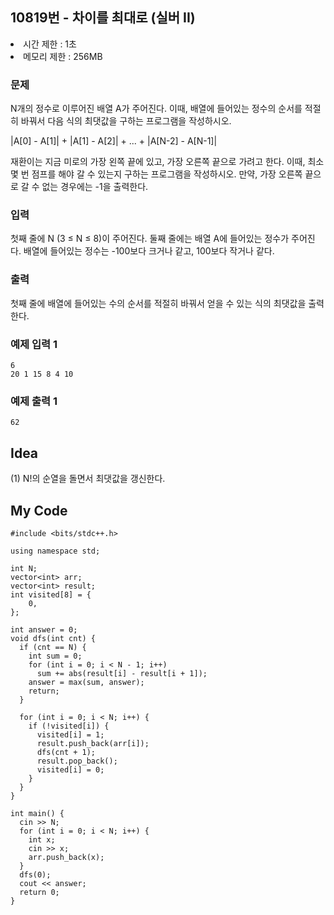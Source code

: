 ## 10819번 - 차이를 최대로 (실버 II)
<li>시간 제한 : 1초</li>
<li>메모리 제한 : 256MB</li>

### 문제
N개의 정수로 이루어진 배열 A가 주어진다. 이때, 배열에 들어있는 정수의 순서를 적절히 바꿔서 다음 식의 최댓값을 구하는 프로그램을 작성하시오.<br>

|A[0] - A[1]| + |A[1] - A[2]| + ... + |A[N-2] - A[N-1]|<br>

재환이는 지금 미로의 가장 왼쪽 끝에 있고, 가장 오른쪽 끝으로 가려고 한다. 
이때, 최소 몇 번 점프를 해야 갈 수 있는지 구하는 프로그램을 작성하시오.
만약, 가장 오른쪽 끝으로 갈 수 없는 경우에는 -1을 출력한다.<br>

### 입력
첫째 줄에 N (3 ≤ N ≤ 8)이 주어진다. 둘째 줄에는 배열 A에 들어있는 정수가 주어진다. 배열에 들어있는 정수는 -100보다 크거나 같고, 100보다 작거나 같다.<br>

### 출력
첫째 줄에 배열에 들어있는 수의 순서를 적절히 바꿔서 얻을 수 있는 식의 최댓값을 출력한다.<br>

### 예제 입력 1
```
6
20 1 15 8 4 10
```
### 예제 출력 1
```
62
```

## Idea
(1) N!의 순열을 돌면서 최댓값을 갱신한다.

## My Code
```
#include <bits/stdc++.h>

using namespace std;

int N;
vector<int> arr;
vector<int> result;
int visited[8] = {
    0,
};

int answer = 0;
void dfs(int cnt) {
  if (cnt == N) {
    int sum = 0;
    for (int i = 0; i < N - 1; i++)
      sum += abs(result[i] - result[i + 1]);
    answer = max(sum, answer);
    return;
  }

  for (int i = 0; i < N; i++) {
    if (!visited[i]) {
      visited[i] = 1;
      result.push_back(arr[i]);
      dfs(cnt + 1);
      result.pop_back();
      visited[i] = 0;
    }
  }
}

int main() {
  cin >> N;
  for (int i = 0; i < N; i++) {
    int x;
    cin >> x;
    arr.push_back(x);
  }
  dfs(0);
  cout << answer;
  return 0;
}
```



